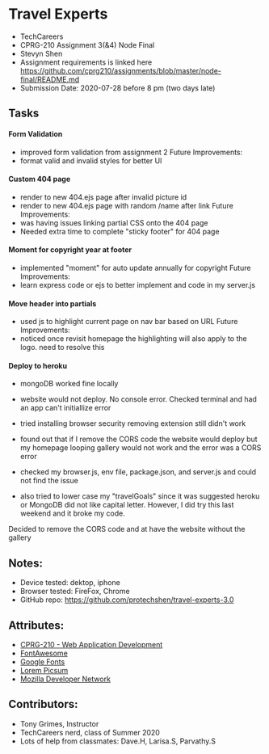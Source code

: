 # Travel Experts 
- TechCareers
- CPRG-210 Assignment 3(&4) Node Final
- Stevyn Shen
- Assignment requirements is linked here https://github.com/cprg210/assignments/blob/master/node-final/README.md
- Submission Date: 2020-07-28 before 8 pm (two  days late)


## Tasks

#### Form Validation
- improved form validation from assignment 2
Future Improvements:
- format valid and invalid styles for better UI

#### Custom 404 page
- render to new 404.ejs page after invalid picture id
- render to new 404.ejs page with random /name after link
Future Improvements:
- was having issues linking partial CSS onto the 404 page
- Needed extra time to complete "sticky footer" for 404 page

#### Moment for copyright year at footer
- implemented "moment" for auto update annually for copyright
Future Improvements:
- learn express code or ejs to better implement and code in my server.js

#### Move header into partials
- used js to highlight current page on nav bar based on URL
Future Improvements:
- noticed once revisit homepage the highlighting will also apply to the logo. need to resolve this

#### Deploy to heroku
- mongoDB worked fine locally
- website would not deploy. No console error. Checked terminal and had an app can't initiallize error
- tried installing browser security removing extension still didn't work
- found out that if I remove the CORS code the website would deploy but my homepage looping gallery would not work and the error was a CORS error
- checked my browser.js, env file, package.json, and server.js and could not find the issue

- also tried to lower case my "travelGoals" since it was suggested heroku or MongoDB did not like capital letter. However, I did try this last weekend and it broke my code.

Decided to remove the CORS code and at have the website without the gallery


## Notes:
- Device tested: dektop, iphone 
- Browser tested: FireFox, Chrome
- GitHub repo: https://github.com/protechshen/travel-experts-3.0

## Attributes: 
- [CPRG-210 - Web Application Development](https://cprg210.github.io/)
- [FontAwesome](https://fontawesome.com/license/free)
- [Google Fonts](https://developers.google.com/fonts)
- [Lorem Picsum](https://picsum.photos)
- [Mozilla Developer Network](https://developer.mozilla.org/en-US/docs/Learn)

## Contributors: 
- Tony Grimes, Instructor
- TechCareers nerd, class of Summer 2020
- Lots of help from classmates: Dave.H, Larisa.S, Parvathy.S 






